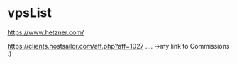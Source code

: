 # vpsList

https://www.hetzner.com/

https://clients.hostsailor.com/aff.php?aff=1027  .... ->my link to Commissions :)
